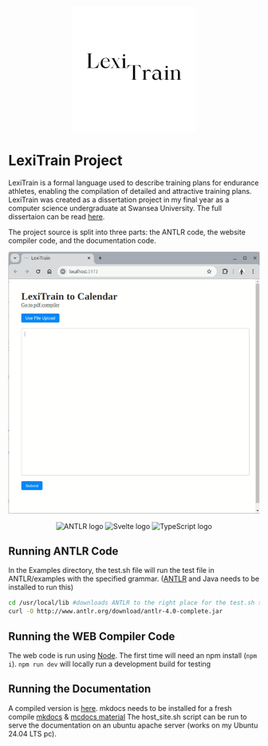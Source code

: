 <p align="center">
  <img src="./Logo.png" alt="LexiTrain Logo" width="250" height="250"/>
</p>

# LexiTrain Project
LexiTrain is a formal language used to describe training plans for endurance athletes, enabling the compilation of detailed and attractive training plans.
LexiTrain was created as a dissertation project in my final year as a computer science undergraduate at Swansea University.
The full dissertaion can be read [here](./dissertation.pdf).

The project source is split into three parts: the ANTLR code, the website compiler code, and the documentation code.

![LexiTrain Preview](./preview.gif)

<div style="text-align: center;">
  <a href="https://www.antlr.org/" style="text-decoration: none;">
    <img src="https://www.svgrepo.com/show/373431/antlr.svg" alt="ANTLR logo" width="50" height="50" />
  </a>

  <a href="https://svelte.dev/" style="text-decoration: none;">
    <img src="https://www.devoteam.com/wp-content/uploads/2024/02/svelte-logo.png" alt="Svelte logo" width="70" height="30" />
  </a>

  <a href="https://www.typescriptlang.org/" style="text-decoration: none;">
    <img src="https://upload.wikimedia.org/wikipedia/commons/thumb/4/4c/Typescript_logo_2020.svg/512px-Typescript_logo_2020.svg.png" alt="TypeScript logo" width="50" height="50" />
  </a>
</div>

## Running ANTLR Code
In the Examples directory, the test.sh file will run the test file in ANTLR/examples with the specified grammar. ([ANTLR](https://www.antlr.org/download.html) and Java needs to be installed to run this)

```sh
cd /usr/local/lib #downloads ANTLR to the right place for the test.sh script
curl -O http://www.antlr.org/download/antlr-4.0-complete.jar
```

## Running the WEB Compiler Code
The web code is run using [Node](https://nodejs.org/en/download/). The first time will need an npm install (`npm i`).
`npm run dev` will locally run a development build for testing

## Running the Documentation
A compiled version is [here](./DOCS/site/).
mkdocs needs to be installed for a fresh compile [mkdocs](https://www.mkdocs.org/user-guide/installation/) & [mcdocs material](https://squidfunk.github.io/mkdocs-material/getting-started/)
The host_site.sh script can be run to serve the documentation on an ubuntu apache server (works on my Ubuntu 24.04 LTS pc).

